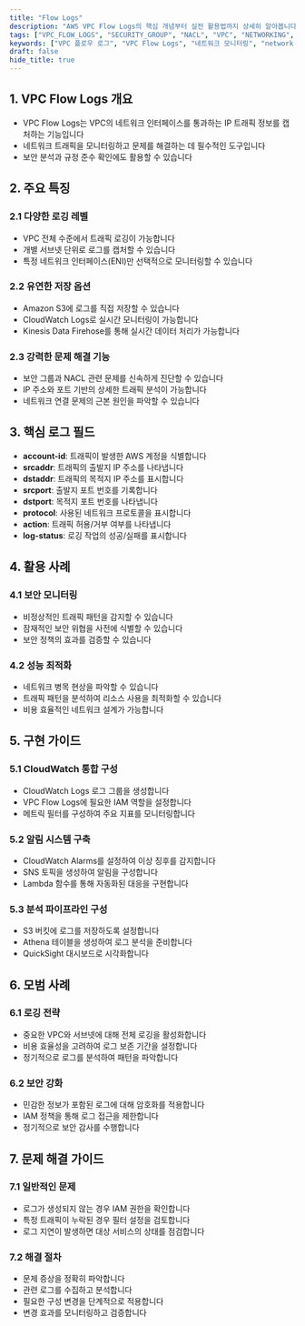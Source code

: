 ```yaml
---
title: "Flow Logs"
description: "AWS VPC Flow Logs의 핵심 개념부터 실전 활용법까지 상세히 알아봅니다. 네트워크 트래픽 모니터링, 보안 분석, 문제 해결을 위한 실용적인 가이드입니다."
tags: ["VPC_FLOW_LOGS", "SECURITY_GROUP", "NACL", "VPC", "NETWORKING", "MONITORING", "AWS", "CLOUD"]
keywords: ["VPC 플로우 로그", "VPC Flow Logs", "네트워크 모니터링", "network monitoring", "보안 그룹", "security group", "넥클", "NACL", "네트워크 ACL", "network ACL", "AWS", "아마존 웹서비스", "amazon web services", "클라우드", "cloud", "네트워크 트래픽", "network traffic"]
draft: false
hide_title: true
---
```


## 1. VPC Flow Logs 개요

- VPC Flow Logs는 VPC의 네트워크 인터페이스를 통과하는 IP 트래픽 정보를 캡처하는 기능입니다
- 네트워크 트래픽을 모니터링하고 문제를 해결하는 데 필수적인 도구입니다
- 보안 분석과 규정 준수 확인에도 활용할 수 있습니다

## 2. 주요 특징

### 2.1 다양한 로깅 레벨

- VPC 전체 수준에서 트래픽 로깅이 가능합니다
- 개별 서브넷 단위로 로그를 캡처할 수 있습니다
- 특정 네트워크 인터페이스(ENI)만 선택적으로 모니터링할 수 있습니다

### 2.2 유연한 저장 옵션

- Amazon S3에 로그를 직접 저장할 수 있습니다
- CloudWatch Logs로 실시간 모니터링이 가능합니다
- Kinesis Data Firehose를 통해 실시간 데이터 처리가 가능합니다

### 2.3 강력한 문제 해결 기능

- 보안 그룹과 NACL 관련 문제를 신속하게 진단할 수 있습니다
- IP 주소와 포트 기반의 상세한 트래픽 분석이 가능합니다
- 네트워크 연결 문제의 근본 원인을 파악할 수 있습니다

## 3. 핵심 로그 필드

- **account-id**: 트래픽이 발생한 AWS 계정을 식별합니다
- **srcaddr**: 트래픽의 출발지 IP 주소를 나타냅니다
- **dstaddr**: 트래픽의 목적지 IP 주소를 표시합니다
- **srcport**: 출발지 포트 번호를 기록합니다
- **dstport**: 목적지 포트 번호를 나타냅니다
- **protocol**: 사용된 네트워크 프로토콜을 표시합니다
- **action**: 트래픽 허용/거부 여부를 나타냅니다
- **log-status**: 로깅 작업의 성공/실패를 표시합니다

## 4. 활용 사례

### 4.1 보안 모니터링

- 비정상적인 트래픽 패턴을 감지할 수 있습니다
- 잠재적인 보안 위협을 사전에 식별할 수 있습니다
- 보안 정책의 효과를 검증할 수 있습니다

### 4.2 성능 최적화

- 네트워크 병목 현상을 파악할 수 있습니다
- 트래픽 패턴을 분석하여 리소스 사용을 최적화할 수 있습니다
- 비용 효율적인 네트워크 설계가 가능합니다

## 5. 구현 가이드

### 5.1 CloudWatch 통합 구성

- CloudWatch Logs 로그 그룹을 생성합니다
- VPC Flow Logs에 필요한 IAM 역할을 설정합니다
- 메트릭 필터를 구성하여 주요 지표를 모니터링합니다

### 5.2 알림 시스템 구축

- CloudWatch Alarms를 설정하여 이상 징후를 감지합니다
- SNS 토픽을 생성하여 알림을 구성합니다
- Lambda 함수를 통해 자동화된 대응을 구현합니다

### 5.3 분석 파이프라인 구성

- S3 버킷에 로그를 저장하도록 설정합니다
- Athena 테이블을 생성하여 로그 분석을 준비합니다
- QuickSight 대시보드로 시각화합니다

## 6. 모범 사례

### 6.1 로깅 전략

- 중요한 VPC와 서브넷에 대해 전체 로깅을 활성화합니다
- 비용 효율성을 고려하여 로그 보존 기간을 설정합니다
- 정기적으로 로그를 분석하여 패턴을 파악합니다

### 6.2 보안 강화

- 민감한 정보가 포함된 로그에 대해 암호화를 적용합니다
- IAM 정책을 통해 로그 접근을 제한합니다
- 정기적으로 보안 감사를 수행합니다

## 7. 문제 해결 가이드

### 7.1 일반적인 문제

- 로그가 생성되지 않는 경우 IAM 권한을 확인합니다
- 특정 트래픽이 누락된 경우 필터 설정을 검토합니다
- 로그 지연이 발생하면 대상 서비스의 상태를 점검합니다

### 7.2 해결 절차

- 문제 증상을 정확히 파악합니다
- 관련 로그를 수집하고 분석합니다
- 필요한 구성 변경을 단계적으로 적용합니다
- 변경 효과를 모니터링하고 검증합니다